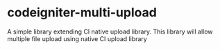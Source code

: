 # codeigniter-multi-upload
A simple library extending CI native upload library.  This library will allow multiple file upload using native CI upload library
